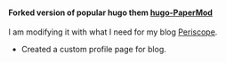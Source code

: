 #### Forked version of popular hugo them [hugo-PaperMod](https://github.com/adityatelange/hugo-PaperMod)

I am modifying it with what I need for my blog [Periscope]("https:nirbhaysingh.org").

* Created a custom profile page for blog.
  